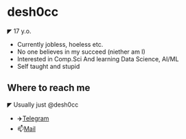 # desh0cc

◤ 17 y.o. 
- Currently jobless, hoeless etc.
- No one believes in my succeed (niether am I)
- Interested in Comp.Sci And learning Data Science, AI/ML
- Self taught and stupid

## Where to reach me 

◤ Usually just @desh0cc
- ✈️[Telegram](https://t.me/desh0cc)
- 📫[Mail](desh0ccfuture@gmail.com)
